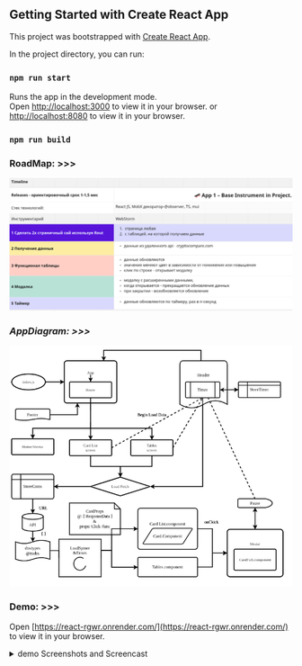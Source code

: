## Getting Started with Create React App

This project was bootstrapped with [Create React App](https://github.com/facebook/create-react-app).

In the project directory, you can run:

### `npm run start`

Runs the app in the development mode.\
Open [http://localhost:3000](http://localhost:3000) to view it in your browser.
or [http://localhost:8080](http://localhost:8080) to view it in your browser.

### `npm run build`


### RoadMap: >>>
![Alt roadmap](./demo/RoadMap.png?raw=true "RoadMap")

### *AppDiagram: >>>*
![Alt diagram](./demo/AppDiagram.png?raw=true "AppDiagram")

### **Demo: >>>**
Open [https://react-rgwr.onrender.com/](https://react-rgwr.onrender.com/) to view it in your browser.

<details>
<summary>demo Screenshots and Screencast</summary>

#### *video: >*
 https://user-images.githubusercontent.com/78234427/231738009-7edda8ed-40ab-4805-b4b6-1721c114f970.mp4
 
#### **img: >**
 ![Alt Screenshot_1](./demo/Screenshot_1.png?raw=true "Screenshot_1")
 ![Alt Screenshot_2](./demo/Screenshot_2.png?raw=true "Screenshot_2")
 ![Alt Screenshot_3](./demo/Screenshot_3.png?raw=true "Screenshot_3")
 ![Alt Screenshot_4](./demo/Screenshot_4.png?raw=true "Screenshot_4")
 ![Alt Screenshot_5](./demo/Screenshot_5.png?raw=true "Screenshot_5")
</details>
